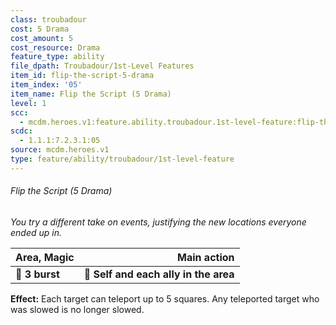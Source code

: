 ```yaml
---
class: troubadour
cost: 5 Drama
cost_amount: 5
cost_resource: Drama
feature_type: ability
file_dpath: Troubadour/1st-Level Features
item_id: flip-the-script-5-drama
item_index: '05'
item_name: Flip the Script (5 Drama)
level: 1
scc:
  - mcdm.heroes.v1:feature.ability.troubadour.1st-level-feature:flip-the-script-5-drama
scdc:
  - 1.1.1:7.2.3.1:05
source: mcdm.heroes.v1
type: feature/ability/troubadour/1st-level-feature
---
```


###### Flip the Script (5 Drama)

*You try a different take on events, justifying the new locations everyone ended up in.*

| **Area, Magic** |                       **Main action** |
| --------------- | ------------------------------------: |
| **📏 3 burst**  | **🎯 Self and each ally in the area** |

**Effect:** Each target can teleport up to 5 squares. Any teleported target who was slowed is no longer slowed.

